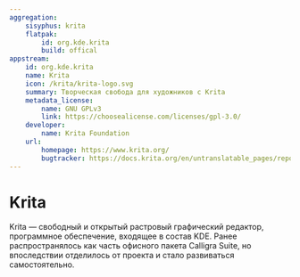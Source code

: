 ```yaml
---
aggregation:
    sisyphus: krita
    flatpak: 
        id: org.kde.krita
        build: offical
appstream:
    id: org.kde.krita
    name: Krita
    icon: /krita/krita-logo.svg
    summary: Творческая свобода для художников c Krita
    metadata_license: 
        name: GNU GPLv3
        link: https://choosealicense.com/licenses/gpl-3.0/
    developer: 
        name: Krita Foundation
    url:
        homepage: https://www.krita.org/
        bugtracker: https://docs.krita.org/en/untranslatable_pages/reporting_bugs.html
---
```


# Krita

Krita — свободный и открытый растровый графический редактор, программное обеспечение, входящее в состав KDE. Ранее распространялось как часть офисного пакета Calligra Suite, но впоследствии отделилось от проекта и стало развиваться самостоятельно.

<!--@include: @apps/_parts/install/content-repo.md-->
<!--@include: @apps/_parts/install/content-flatpak.md-->